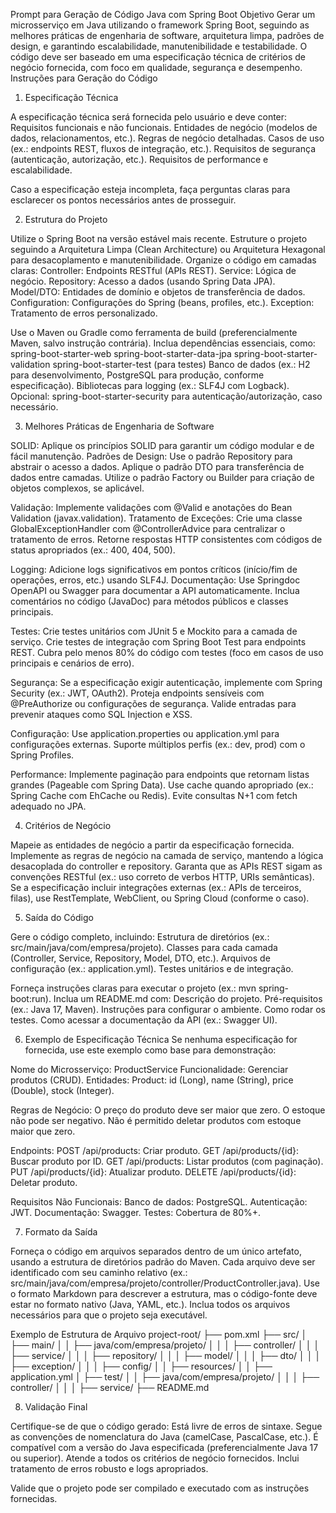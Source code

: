 Prompt para Geração de Código Java com Spring Boot
Objetivo
Gerar um microsserviço em Java utilizando o framework Spring Boot, seguindo as melhores práticas de engenharia de software, arquitetura limpa, padrões de design, e garantindo escalabilidade, manutenibilidade e testabilidade. O código deve ser baseado em uma especificação técnica de critérios de negócio fornecida, com foco em qualidade, segurança e desempenho.
Instruções para Geração do Código
1. Especificação Técnica

A especificação técnica será fornecida pelo usuário e deve conter:
Requisitos funcionais e não funcionais.
Entidades de negócio (modelos de dados, relacionamentos, etc.).
Regras de negócio detalhadas.
Casos de uso (ex.: endpoints REST, fluxos de integração, etc.).
Requisitos de segurança (autenticação, autorização, etc.).
Requisitos de performance e escalabilidade.


Caso a especificação esteja incompleta, faça perguntas claras para esclarecer os pontos necessários antes de prosseguir.

2. Estrutura do Projeto

Utilize o Spring Boot na versão estável mais recente.
Estruture o projeto seguindo a Arquitetura Limpa (Clean Architecture) ou Arquitetura Hexagonal para desacoplamento e manutenibilidade.
Organize o código em camadas claras:
Controller: Endpoints RESTful (APIs REST).
Service: Lógica de negócio.
Repository: Acesso a dados (usando Spring Data JPA).
Model/DTO: Entidades de domínio e objetos de transferência de dados.
Configuration: Configurações do Spring (beans, profiles, etc.).
Exception: Tratamento de erros personalizado.


Use o Maven ou Gradle como ferramenta de build (preferencialmente Maven, salvo instrução contrária).
Inclua dependências essenciais, como:
spring-boot-starter-web
spring-boot-starter-data-jpa
spring-boot-starter-validation
spring-boot-starter-test (para testes)
Banco de dados (ex.: H2 para desenvolvimento, PostgreSQL para produção, conforme especificação).
Bibliotecas para logging (ex.: SLF4J com Logback).
Opcional: spring-boot-starter-security para autenticação/autorização, caso necessário.



3. Melhores Práticas de Engenharia de Software

SOLID: Aplique os princípios SOLID para garantir um código modular e de fácil manutenção.
Padrões de Design:
Use o padrão Repository para abstrair o acesso a dados.
Aplique o padrão DTO para transferência de dados entre camadas.
Utilize o padrão Factory ou Builder para criação de objetos complexos, se aplicável.


Validação: Implemente validações com @Valid e anotações do Bean Validation (javax.validation).
Tratamento de Exceções:
Crie uma classe GlobalExceptionHandler com @ControllerAdvice para centralizar o tratamento de erros.
Retorne respostas HTTP consistentes com códigos de status apropriados (ex.: 400, 404, 500).


Logging: Adicione logs significativos em pontos críticos (início/fim de operações, erros, etc.) usando SLF4J.
Documentação:
Use Springdoc OpenAPI ou Swagger para documentar a API automaticamente.
Inclua comentários no código (JavaDoc) para métodos públicos e classes principais.


Testes:
Crie testes unitários com JUnit 5 e Mockito para a camada de serviço.
Crie testes de integração com Spring Boot Test para endpoints REST.
Cubra pelo menos 80% do código com testes (foco em casos de uso principais e cenários de erro).


Segurança:
Se a especificação exigir autenticação, implemente com Spring Security (ex.: JWT, OAuth2).
Proteja endpoints sensíveis com @PreAuthorize ou configurações de segurança.
Valide entradas para prevenir ataques como SQL Injection e XSS.


Configuração:
Use application.properties ou application.yml para configurações externas.
Suporte múltiplos perfis (ex.: dev, prod) com o Spring Profiles.


Performance:
Implemente paginação para endpoints que retornam listas grandes (Pageable com Spring Data).
Use cache quando apropriado (ex.: Spring Cache com EhCache ou Redis).
Evite consultas N+1 com fetch adequado no JPA.



4. Critérios de Negócio

Mapeie as entidades de negócio a partir da especificação fornecida.
Implemente as regras de negócio na camada de serviço, mantendo a lógica desacoplada do controller e repository.
Garanta que as APIs REST sigam as convenções RESTful (ex.: uso correto de verbos HTTP, URIs semânticas).
Se a especificação incluir integrações externas (ex.: APIs de terceiros, filas), use RestTemplate, WebClient, ou Spring Cloud (conforme o caso).

5. Saída do Código

Gere o código completo, incluindo:
Estrutura de diretórios (ex.: src/main/java/com/empresa/projeto).
Classes para cada camada (Controller, Service, Repository, Model, DTO, etc.).
Arquivos de configuração (ex.: application.yml).
Testes unitários e de integração.


Forneça instruções claras para executar o projeto (ex.: mvn spring-boot:run).
Inclua um README.md com:
Descrição do projeto.
Pré-requisitos (ex.: Java 17, Maven).
Instruções para configurar o ambiente.
Como rodar os testes.
Como acessar a documentação da API (ex.: Swagger UI).



6. Exemplo de Especificação Técnica
Se nenhuma especificação for fornecida, use este exemplo como base para demonstração:

Nome do Microsserviço: ProductService
Funcionalidade: Gerenciar produtos (CRUD).
Entidades:
Product: id (Long), name (String), price (Double), stock (Integer).


Regras de Negócio:
O preço do produto deve ser maior que zero.
O estoque não pode ser negativo.
Não é permitido deletar produtos com estoque maior que zero.


Endpoints:
POST /api/products: Criar produto.
GET /api/products/{id}: Buscar produto por ID.
GET /api/products: Listar produtos (com paginação).
PUT /api/products/{id}: Atualizar produto.
DELETE /api/products/{id}: Deletar produto.


Requisitos Não Funcionais:
Banco de dados: PostgreSQL.
Autenticação: JWT.
Documentação: Swagger.
Testes: Cobertura de 80%+.



7. Formato da Saída

Forneça o código em arquivos separados dentro de um único artefato, usando a estrutura de diretórios padrão do Maven.
Cada arquivo deve ser identificado com seu caminho relativo (ex.: src/main/java/com/empresa/projeto/controller/ProductController.java).
Use o formato Markdown para descrever a estrutura, mas o código-fonte deve estar no formato nativo (Java, YAML, etc.).
Inclua todos os arquivos necessários para que o projeto seja executável.

Exemplo de Estrutura de Arquivo
project-root/
├── pom.xml
├── src/
│   ├── main/
│   │   ├── java/com/empresa/projeto/
│   │   │   ├── controller/
│   │   │   ├── service/
│   │   │   ├── repository/
│   │   │   ├── model/
│   │   │   ├── dto/
│   │   │   ├── exception/
│   │   │   ├── config/
│   │   ├── resources/
│   │       ├── application.yml
│   ├── test/
│   │   ├── java/com/empresa/projeto/
│   │   │   ├── controller/
│   │   │   ├── service/
├── README.md

8. Validação Final

Certifique-se de que o código gerado:
Está livre de erros de sintaxe.
Segue as convenções de nomenclatura do Java (camelCase, PascalCase, etc.).
É compatível com a versão do Java especificada (preferencialmente Java 17 ou superior).
Atende a todos os critérios de negócio fornecidos.
Inclui tratamento de erros robusto e logs apropriados.


Valide que o projeto pode ser compilado e executado com as instruções fornecidas.
